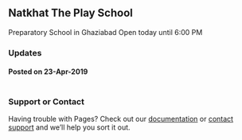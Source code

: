 ## Natkhat The Play School
Preparatory School in Ghaziabad
Open today until 6:00 PM

### Updates

#### Posted on 23-Apr-2019
```This is a Preparatory School and Day Care, running with the Rich Experienced Founder and Teaching Staff. Full furnished with the Toys and Playing Instruments. Kids enjoy a lot and learn even while play. It’s protected with CCTV Cameras. There are ventilated classrooms, purified water and purified air.
```

### Support or Contact

Having trouble with Pages? Check out our [documentation](https://docs.github.com/categories/github-pages-basics/) or [contact support](https://support.github.com/contact) and we’ll help you sort it out.

